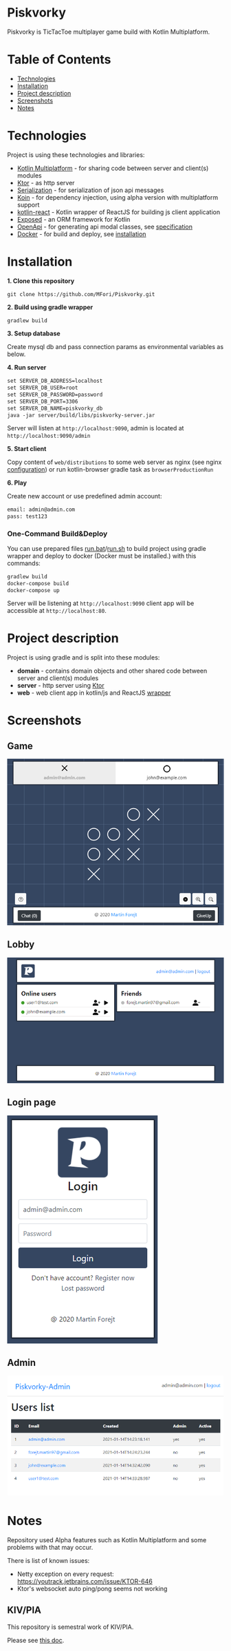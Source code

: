 # Piskvorky
Piskvorky is TicTacToe multiplayer game build with Kotlin Multiplatform.

Table of Contents
============
<!--ts-->
* [Technologies](#technologies)
* [Installation](#installation)
* [Project description](#project-description)
* [Screenshots](#screenshots)
* [Notes](#notes)
<!--te-->
Technologies
============
Project is using these technologies and libraries:
- [Kotlin Multiplatform](https://kotlinlang.org/docs/reference/multiplatform.html)
  \- for sharing code between server and client(s) modules
- [Ktor](https://github.com/ktorio/ktor)
  \- as http server
- [Serialization](https://github.com/Kotlin/kotlinx.serialization)
  \- for serialization of json api messages
- [Koin](https://github.com/InsertKoinIO/koin)
  \- for dependency injection, using alpha version with multiplatform support
- [kotlin-react](https://github.com/JetBrains/kotlin-wrappers/tree/master/kotlin-react)
  \- Kotlin wrapper of ReactJS for building js client application 
- [Exposed](https://github.com/JetBrains/Exposed)
  \- an ORM framework for Kotlin
- [OpenApi](https://www.openapis.org/)
  \- for generating api modal classes, see [specification](domain/api/specs/piskvorky-v1.0.yaml)
- [Docker](https://www.docker.com/)
  \- for build and deploy, see [installation](#installation)


Installation
============
**1. Clone this repository**
```
git clone https://github.com/MFori/Piskvorky.git
```
**2. Build using gradle wrapper**
```
gradlew build
```
**3. Setup database**

Create mysql db and pass connection params as environmental variables as below.

**4. Run server**
```
set SERVER_DB_ADDRESS=localhost
set SERVER_DB_USER=root
set SERVER_DB_PASSWORD=password
set SERVER_DB_PORT=3306
set SERVER_DB_NAME=piskvorky_db
java -jar server/build/libs/piskvorky-server.jar
```
Server will listen at ```http://localhost:9090```, admin is located at ```http://localhost:9090/admin```

**5. Start client**

Copy content of ```web/distributions``` to some web server as nginx (see nginx [configuration](web/nginx.conf)) or run kotlin-browser gradle task as ```browserProductionRun``` 

**6. Play**

Create new account or use predefined admin account:
```
email: admin@admin.com
pass: test123
```

### One-Command Build&Deploy
You can use prepared files [run.bat](run.bat)/[run.sh](run.sh) to build project using gradle wrapper and deploy to docker
(Docker must  be installed.) with this commands:
```
gradlew build 
docker-compose build
docker-compose up
```
Server will be listening at ```http://localhost:9090``` client app will be accessible at ```http://localhost:80```.

Project description
============
Project is using gradle and is split into these modules:
- **domain**
  \- contains domain objects and other shared code between server and client(s) modules
- **server**
  \- http server using [Ktor](https://github.com/ktorio/ktor)
- **web**
  \- web client app in kotlin/js and ReactJS [wrapper](https://github.com/JetBrains/kotlin-wrappers/tree/master/kotlin-react)

Screenshots
============
Game
-----
![](doc/img/game.png)

Lobby
-----
![](doc/img/lobby.png)

Login page
-----
![](doc/img/login.png)

Admin
-----
![](doc/img/admin.png)

Notes
============
Repository used Alpha features such as Kotlin Multiplatform and some problems with that may occur.

There is list of known issues:
- Netty exception on every request: https://youtrack.jetbrains.com/issue/KTOR-646
- Ktor's websocket auto ping/pong seems not working

KIV/PIA
-----
This repository is semestral work of KIV/PIA.

Please see [this doc](doc/DOC.md).
